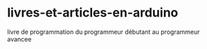 # livres-et-articles-en-arduino

livre de programmation du programmeur débutant au programmeur avancee 
